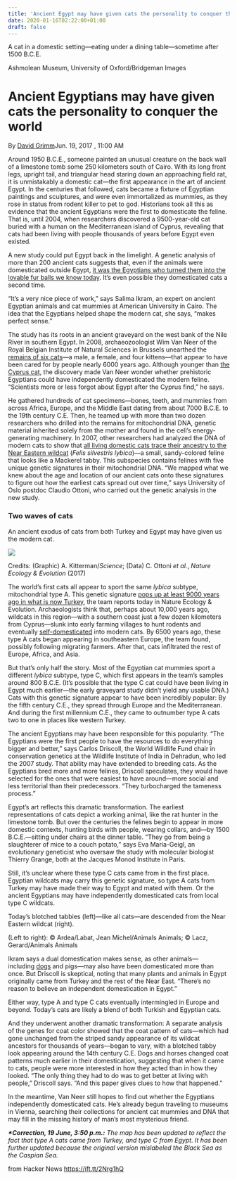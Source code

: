 ```yaml
---
title: 'Ancient Egypt may have given cats the personality to conquer the world (2017)'
date: 2020-01-16T02:22:00+01:00
draft: false
---
```


A cat in a domestic setting—eating under a dining table—sometime after 1500 B.C.E. 

Ashmolean Museum, University of Oxford/Bridgeman Images

Ancient Egyptians may have given cats the personality to conquer the world
==========================================================================

By [David Grimm](https://www.sciencemag.org/author/david-grimm)Jun. 19, 2017 , 11:00 AM

Around 1950 B.C.E., someone painted an unusual creature on the back wall of a limestone tomb some 250 kilometers south of Cairo. With its long front legs, upright tail, and triangular head staring down an approaching field rat, it is unmistakably a domestic cat—the first appearance in the art of ancient Egypt. In the centuries that followed, cats became a fixture of Egyptian paintings and sculptures, and were even immortalized as mummies, as they rose in status from rodent killer to pet to god. Historians took all this as evidence that the ancient Egyptians were the first to domesticate the feline. That is, until 2004, when researchers discovered a 9500-year-old cat buried with a human on the Mediterranean island of Cyprus, revealing that cats had been living with people thousands of years before Egypt even existed.

A new study could put Egypt back in the limelight. A genetic analysis of more than 200 ancient cats suggests that, even if the animals were domesticated outside Egypt, [it was the Egyptians who turned them into the lovable fur balls we know today](http://dx.doi.org/10.1038/s41559-017-0139). It’s even possible they domesticated cats a second time.

“It’s a very nice piece of work,” says Salima Ikram, an expert on ancient Egyptian animals and cat mummies at American University in Cairo. The idea that the Egyptians helped shape the modern cat, she says, “makes perfect sense.”

The study has its roots in an ancient graveyard on the west bank of the Nile River in southern Egypt. In 2008, archaeozoologist Wim Van Neer of the Royal Belgian Institute of Natural Sciences in Brussels unearthed the [remains of six cats](http://www.sciencedirect.com/science/article/pii/S0305440314000636)—a male, a female, and four kittens—that appear to have been cared for by people nearly 6000 years ago. Although younger than [the Cyprus cat](http://www.sciencemag.org/news/2004/04/early-origin-purrfect-pet), the discovery made Van Neer wonder whether prehistoric Egyptians could have independently domesticated the modern feline. “Scientists more or less forgot about Egypt after the Cyprus find,” he says.

He gathered hundreds of cat specimens—bones, teeth, and mummies from across Africa, Europe, and the Middle East dating from about 7000 B.C.E. to the 19th century C.E. Then, he teamed up with more than two dozen researchers who drilled into the remains for mitochondrial DNA, genetic material inherited solely from the mother and found in the cell’s energy-generating machinery. In 2007, other researchers had analyzed the DNA of modern cats to show that [all living domestic cats trace their ancestry to the Near Eastern wildcat](http://science.sciencemag.org/content/317/5837/519) (_Felis silvestris lybica_)—a small, sandy-colored feline that looks like a Mackerel tabby. This subspecies contains felines with five unique genetic signatures in their mitochondrial DNA. “We mapped what we knew about the age and location of our ancient cats onto these signatures to figure out how the earliest cats spread out over time,” says University of Oslo postdoc Claudio Ottoni, who carried out the genetic analysis in the new study.

### Two waves of cats

An ancient exodus of cats from both Turkey and Egypt may have given us the modern cat.

![](http://www.sciencemag.org/sites/default/files/70616SNO_cat_dispersalrevised.png)

Credits: (Graphic) A. Kitterman/_Science_; (Data) C. Ottoni _et al._, _Nature Ecology & Evolution_ (2017)

The world’s first cats all appear to sport the same _lybica_ subtype, mitochondrial type A. This genetic signature [pops up at least 9000 years ago in what is now Turkey](https://www.nature.com/articles/doi:10.1038/s41559-017-0139), the team reports today in Nature Ecology & Evolution. Archaeologists think that, perhaps about 10,000 years ago, wildcats in this region—with a southern coast just a few dozen kilometers from Cyprus—slunk into early farming villages to hunt rodents and eventually [self-domesticated](http://www.sciencemag.org/news/2013/12/when-cats-became-comrades) into modern cats. By 6500 years ago, these type A cats began appearing in southeastern Europe, the team found, possibly following migrating farmers. After that, cats infiltrated the rest of Europe, Africa, and Asia.

But that’s only half the story. Most of the Egyptian cat mummies sport a different _lybica_ subtype, type C, which first appears in the team’s samples around 800 B.C.E. (It’s possible that the type C cat could have been living in Egypt much earlier—the early graveyard study didn’t yield any usable DNA.) Cats with this genetic signature appear to have been incredibly popular: By the fifth century C.E., they spread through Europe and the Mediterranean. And during the first millennium C.E., they came to outnumber type A cats two to one in places like western Turkey.

The ancient Egyptians may have been responsible for this popularity. “The Egyptians were the first people to have the resources to do everything bigger and better,” says Carlos Driscoll, the World Wildlife Fund chair in conservation genetics at the Wildlife Institute of India in Dehradun, who led the 2007 study. That ability may have extended to breeding cats. As the Egyptians bred more and more felines, Driscoll speculates, they would have selected for the ones that were easiest to have around—more social and less territorial than their predecessors. “They turbocharged the tameness process.”

Egypt’s art reflects this dramatic transformation. The earliest representations of cats depict a working animal, like the rat hunter in the limestone tomb. But over the centuries the felines begin to appear in more domestic contexts, hunting birds with people, wearing collars, and—by 1500 B.C.E.—sitting under chairs at the dinner table. “They go from being a slaughterer of mice to a couch potato,” says Eva Maria-Geigl, an evolutionary geneticist who oversaw the study with molecular biologist Thierry Grange, both at the Jacques Monod Institute in Paris. 

Still, it’s unclear where these type C cats came from in the first place. Egyptian wildcats may carry this genetic signature, so type A cats from Turkey may have made their way to Egypt and mated with them. Or the ancient Egyptians may have independently domesticated cats from local type C wildcats.

Today’s blotched tabbies (left)—like all cats—are descended from the Near Eastern wildcat (right).

(Left to right): © Ardea/Labat, Jean Michel/Animals Animals; © Lacz, Gerard/Animals Animals

Ikram says a dual domestication makes sense, as other animals—including [dogs](http://www.sciencemag.org/news/2016/06/dogs-may-have-been-domesticated-more-once) and pigs—may also have been domesticated more than once. But Driscoll is skeptical, noting that many plants and animals in Egypt originally came from Turkey and the rest of the Near East. “There’s no reason to believe an independent domestication in Egypt.”

Either way, type A and type C cats eventually intermingled in Europe and beyond. Today’s cats are likely a blend of both Turkish and Egyptian cats.

And they underwent another dramatic transformation: A separate analysis of the genes for coat color showed that the coat pattern of cats—which had gone unchanged from the striped sandy appearance of its wildcat ancestors for thousands of years—began to vary, with a blotched tabby look appearing around the 14th century C.E. Dogs and horses changed coat patterns much earlier in their domestication, suggesting that when it came to cats, people were more interested in how they acted than in how they looked. “The only thing they had to do was to get better at living with people,” Driscoll says. “And this paper gives clues to how that happened.”

In the meantime, Van Neer still hopes to find out whether the Egyptians independently domesticated cats. He’s already begun traveling to museums in Vienna, searching their collections for ancient cat mummies and DNA that may fill in the missing history of man’s most mysterious friend.

_**\*Correction, 19 June, 3:50 p.m.:** The map has been updated to reflect the fact that type A cats came from Turkey, and type C from Egypt. It has been further updated because the original version mislabeled the Black Sea as the Caspian Sea._

  
  
from Hacker News https://ift.tt/2Nrg1hQ